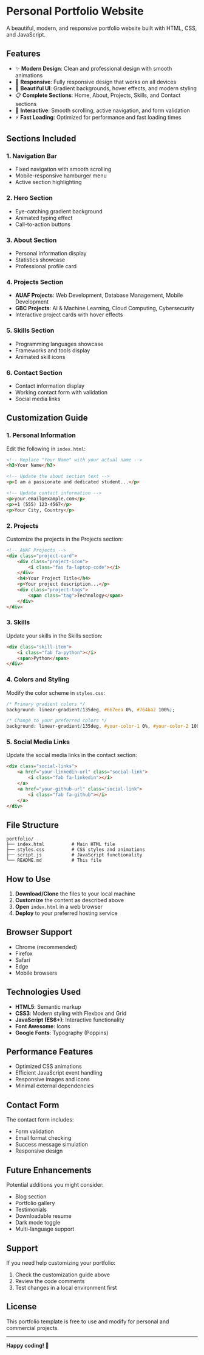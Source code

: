 # Personal Portfolio Website

A beautiful, modern, and responsive portfolio website built with HTML, CSS, and JavaScript.

## Features

- ✨ **Modern Design**: Clean and professional design with smooth animations
- 📱 **Responsive**: Fully responsive design that works on all devices
- 🎨 **Beautiful UI**: Gradient backgrounds, hover effects, and modern styling
- 📋 **Complete Sections**: Home, About, Projects, Skills, and Contact sections
- 🎯 **Interactive**: Smooth scrolling, active navigation, and form validation
- ⚡ **Fast Loading**: Optimized for performance and fast loading times

## Sections Included

### 1. Navigation Bar
- Fixed navigation with smooth scrolling
- Mobile-responsive hamburger menu
- Active section highlighting

### 2. Hero Section
- Eye-catching gradient background
- Animated typing effect
- Call-to-action buttons

### 3. About Section
- Personal information display
- Statistics showcase
- Professional profile card

### 4. Projects Section
- **AUAF Projects**: Web Development, Database Management, Mobile Development
- **GBC Projects**: AI & Machine Learning, Cloud Computing, Cybersecurity
- Interactive project cards with hover effects

### 5. Skills Section
- Programming languages showcase
- Frameworks and tools display
- Animated skill icons

### 6. Contact Section
- Contact information display
- Working contact form with validation
- Social media links

## Customization Guide

### 1. Personal Information
Edit the following in `index.html`:

```html
<!-- Replace "Your Name" with your actual name -->
<h3>Your Name</h3>

<!-- Update the about section text -->
<p>I am a passionate and dedicated student...</p>

<!-- Update contact information -->
<p>your.email@example.com</p>
<p>+1 (555) 123-4567</p>
<p>Your City, Country</p>
```

### 2. Projects
Customize the projects in the Projects section:

```html
<!-- AUAF Projects -->
<div class="project-card">
    <div class="project-icon">
        <i class="fas fa-laptop-code"></i>
    </div>
    <h4>Your Project Title</h4>
    <p>Your project description...</p>
    <div class="project-tags">
        <span class="tag">Technology</span>
    </div>
</div>
```

### 3. Skills
Update your skills in the Skills section:

```html
<div class="skill-item">
    <i class="fab fa-python"></i>
    <span>Python</span>
</div>
```

### 4. Colors and Styling
Modify the color scheme in `styles.css`:

```css
/* Primary gradient colors */
background: linear-gradient(135deg, #667eea 0%, #764ba2 100%);

/* Change to your preferred colors */
background: linear-gradient(135deg, #your-color-1 0%, #your-color-2 100%);
```

### 5. Social Media Links
Update the social media links in the contact section:

```html
<div class="social-links">
    <a href="your-linkedin-url" class="social-link">
        <i class="fab fa-linkedin"></i>
    </a>
    <a href="your-github-url" class="social-link">
        <i class="fab fa-github"></i>
    </a>
</div>
```

## File Structure

```
portfolio/
├── index.html          # Main HTML file
├── styles.css          # CSS styles and animations
├── script.js           # JavaScript functionality
└── README.md           # This file
```

## How to Use

1. **Download/Clone** the files to your local machine
2. **Customize** the content as described above
3. **Open** `index.html` in a web browser
4. **Deploy** to your preferred hosting service

## Browser Support

- Chrome (recommended)
- Firefox
- Safari
- Edge
- Mobile browsers

## Technologies Used

- **HTML5**: Semantic markup
- **CSS3**: Modern styling with Flexbox and Grid
- **JavaScript (ES6+)**: Interactive functionality
- **Font Awesome**: Icons
- **Google Fonts**: Typography (Poppins)

## Performance Features

- Optimized CSS animations
- Efficient JavaScript event handling
- Responsive images and icons
- Minimal external dependencies

## Contact Form

The contact form includes:
- Form validation
- Email format checking
- Success message simulation
- Responsive design

## Future Enhancements

Potential additions you might consider:
- Blog section
- Portfolio gallery
- Testimonials
- Downloadable resume
- Dark mode toggle
- Multi-language support

## Support

If you need help customizing your portfolio:
1. Check the customization guide above
2. Review the code comments
3. Test changes in a local environment first

## License

This portfolio template is free to use and modify for personal and commercial projects.

---

**Happy coding! 🚀** 